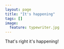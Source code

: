 ```yaml
---
layout: page
title: "It's happening"
tags: []
image:
  feature: typewriter.jpg
---
```


That's right it's happening!
